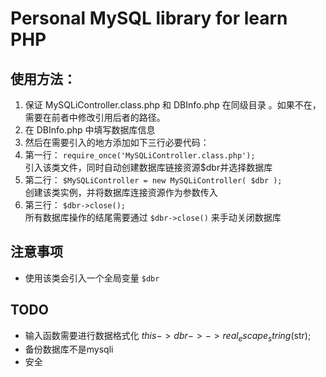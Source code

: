 # Personal MySQL library for learn PHP


## 使用方法：
1. 保证 MySQLiController.class.php 和 DBInfo.php 在同级目录 。如果不在，需要在前者中修改引用后者的路径。
2. 在 DBInfo.php 中填写数据库信息
3. 然后在需要引入的地方添加如下三行必要代码：  
  1. 第一行： ```require_once('MySQLiController.class.php');```  
引入该类文件，同时自动创建数据库链接资源$dbr并选择数据库
  2. 第二行： ```$MySQLiController = new MySQLiController( $dbr );```  
创建该类实例，并将数据库连接资源作为参数传入
  3. 第三行： ```$dbr->close();```  
所有数据库操作的结尾需要通过 ```$dbr->close()``` 来手动关闭数据库

## 注意事项
* 使用该类会引入一个全局变量 ```$dbr```


## TODO
* 输入函数需要进行数据格式化 $this->dbr->->real_escape_string($str);
* 备份数据库不是mysqli
* 安全
